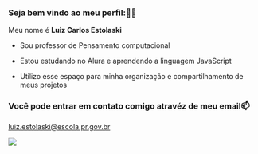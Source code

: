 ### Seja bem vindo ao meu perfil:👨‍🎓

Meu nome é **Luiz Carlos Estolaski**

- Sou professor de Pensamento computacional

- Estou estudando no Alura e aprendendo a linguagem JavaScript
- Utilizo esse espaço para minha organização e compartilhamento de meus projetos

### Você pode entrar em contato comigo atravéz de meu email📫

luiz.estolaski@escola.pr.gov.br

![](
https://media1.tenor.com/m/AY25Md33pyAAAAAd/finato-xadrez.gif
)
